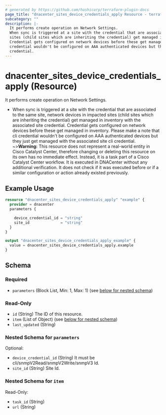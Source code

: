 ```yaml
---
# generated by https://github.com/hashicorp/terraform-plugin-docs
page_title: "dnacenter_sites_device_credentials_apply Resource - terraform-provider-dnacenter"
subcategory: ""
description: |-
  It performs create operation on Network Settings.
  When sync is triggered at a site with the credential that are associated to the same site, network devices in impacted
  sites (child sites which are inheriting the credential) get managed in inventory with the associated site credential.
  Credential gets configured on network devices before these get managed in inventory. Please make a note that cli
  credential wouldn't be configured on AAA authenticated devices but they just get managed with the associated site cli
  credential.
---
```


# dnacenter_sites_device_credentials_apply (Resource)

It performs create operation on Network Settings.

- When sync is triggered at a site with the credential that are associated to the same site, network devices in impacted
sites (child sites which are inheriting the credential) get managed in inventory with the associated site credential.
Credential gets configured on network devices before these get managed in inventory. Please make a note that cli
credential wouldn't be configured on AAA authenticated devices but they just get managed with the associated site cli
credential.
~>**Warning:**
This resource does not represent a real-world entity in Cisco Catalyst Center, therefore changing or deleting this resource on its own has no immediate effect.
Instead, it is a task part of a Cisco Catalyst Center workflow. It is executed in DNACenter without any additional verification. It does not check if it was executed before or if a similar configuration or action already existed previously.

## Example Usage

```terraform
resource "dnacenter_sites_device_credentials_apply" "example" {
  provider = dnacenter
  parameters {

    device_credential_id = "string"
    site_id              = "string"
  }
}

output "dnacenter_sites_device_credentials_apply_example" {
  value = dnacenter_sites_device_credentials_apply.example
}
```

<!-- schema generated by tfplugindocs -->
## Schema

### Required

- `parameters` (Block List, Min: 1, Max: 1) (see [below for nested schema](#nestedblock--parameters))

### Read-Only

- `id` (String) The ID of this resource.
- `item` (List of Object) (see [below for nested schema](#nestedatt--item))
- `last_updated` (String)

<a id="nestedblock--parameters"></a>
### Nested Schema for `parameters`

Optional:

- `device_credential_id` (String) It must be cli/snmpV2Read/snmpV2Write/snmpV3 Id.
- `site_id` (String) Site Id.


<a id="nestedatt--item"></a>
### Nested Schema for `item`

Read-Only:

- `task_id` (String)
- `url` (String)

